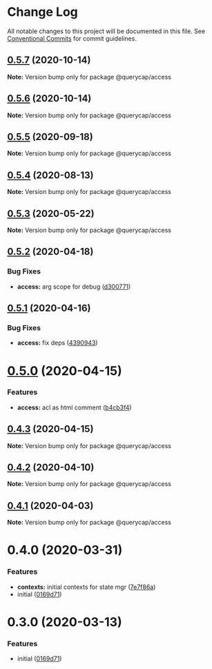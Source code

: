 # Change Log

All notable changes to this project will be documented in this file.
See [Conventional Commits](https://conventionalcommits.org) for commit guidelines.

## [0.5.7](https://github.com/querycap/webappkit/compare/@querycap/access@0.5.6...@querycap/access@0.5.7) (2020-10-14)

**Note:** Version bump only for package @querycap/access





## [0.5.6](https://github.com/querycap/webappkit/compare/@querycap/access@0.5.5...@querycap/access@0.5.6) (2020-10-14)

**Note:** Version bump only for package @querycap/access





## [0.5.5](https://github.com/querycap/webappkit/compare/@querycap/access@0.5.4...@querycap/access@0.5.5) (2020-09-18)

**Note:** Version bump only for package @querycap/access

## [0.5.4](https://github.com/querycap/webappkit/compare/@querycap/access@0.5.3...@querycap/access@0.5.4) (2020-08-13)

**Note:** Version bump only for package @querycap/access

## [0.5.3](https://github.com/querycap/webappkit/compare/@querycap/access@0.5.2...@querycap/access@0.5.3) (2020-05-22)

**Note:** Version bump only for package @querycap/access

## [0.5.2](https://github.com/querycap/webappkit/compare/@querycap/access@0.5.1...@querycap/access@0.5.2) (2020-04-18)

### Bug Fixes

- **access:** arg scope for debug ([d300771](https://github.com/querycap/webappkit/commit/d300771092b34600d01b76a11e8f07e72111bc12))

## [0.5.1](https://github.com/querycap/webappkit/compare/@querycap/access@0.5.0...@querycap/access@0.5.1) (2020-04-16)

### Bug Fixes

- **access:** fix deps ([4390943](https://github.com/querycap/webappkit/commit/4390943f5fe9ccf8c0579fd8c5f1823b420eb1cf))

# [0.5.0](https://github.com/querycap/webappkit/compare/@querycap/access@0.4.3...@querycap/access@0.5.0) (2020-04-15)

### Features

- **access:** acl as html comment ([b4cb3f4](https://github.com/querycap/webappkit/commit/b4cb3f40ba3056b617904eea37491706fd34f2d7))

## [0.4.3](https://github.com/querycap/webappkit/compare/@querycap/access@0.4.2...@querycap/access@0.4.3) (2020-04-15)

**Note:** Version bump only for package @querycap/access

## [0.4.2](https://github.com/querycap/webappkit/compare/@querycap/access@0.4.1...@querycap/access@0.4.2) (2020-04-10)

**Note:** Version bump only for package @querycap/access

## [0.4.1](https://github.com/querycap/webappkit/compare/@querycap/access@0.4.0...@querycap/access@0.4.1) (2020-04-03)

**Note:** Version bump only for package @querycap/access

# 0.4.0 (2020-03-31)

### Features

- **contexts:** initial contexts for state mgr ([7e7f86a](https://github.com/querycap/webappkit/commit/7e7f86a7ec61375cb8f3d618468d0772305c9a48))
- initial ([0169d71](https://github.com/querycap/webappkit/commit/0169d7105336e71af8f7b32544ae49e29706b189))

# 0.3.0 (2020-03-13)

### Features

- initial ([0169d71](https://github.com/querycap/webappkit/commit/0169d7105336e71af8f7b32544ae49e29706b189))
